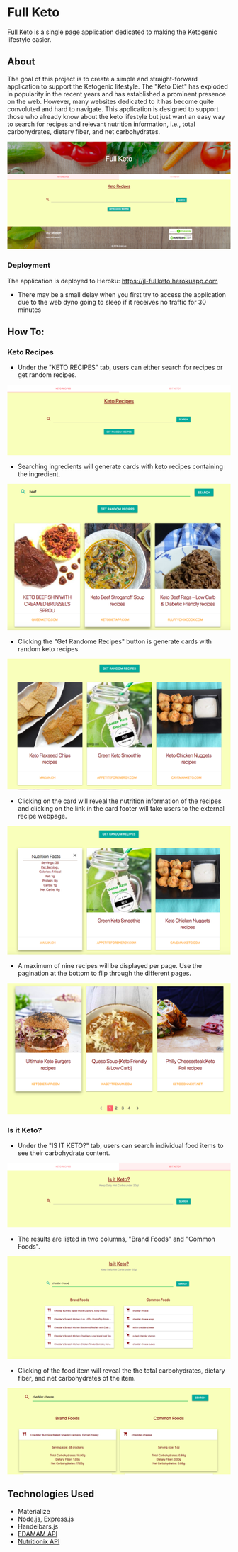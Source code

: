 # Full Keto

[Full Keto](https://jl-fullketo.herokuapp.com/) is a single page application dedicated to making the Ketogenic lifestyle easier.

## About
The goal of this project is to create a simple and straight-forward application to support the Ketogenic lifestyle. The "Keto Diet" has exploded in popularity in the recent years and has established a prominent presence on the web. However, many websites dedicated to it has become quite convoluted and hard to navigate. This application is designed to support those who already know about the keto lifestyle but just want an easy way to search for recipes and relevant nutrition information, i.e., total carbohydrates, dietary fiber, and net carbohydrates. 

![Full Keto](/public/img/homepage.png)

### Deployment
The application is deployed to Heroku: https://jl-fullketo.herokuapp.com

* There may be a small delay when you first try to access the application due to the web dyno going to sleep if it receives no traffic for 30 minutes


## How To:
### Keto Recipes
* Under the "KETO RECIPES" tab, users can either search for recipes or get random recipes. 

![Keto Recipes](/public/img/recipe-tab.png)

* Searching ingredients will generate cards with keto recipes containing the ingredient.

![Recipe Search Results](/public/img/recipe-search.png)

* Clicking the "Get Randome Recipes" button is generate cards with random keto recipes.

![Random Recipes](/public/img/random-recipes.png)

* Clicking on the card will reveal the nutrition information of the recipes and clicking on the link in the card footer will take users to the external recipe webpage. 

![Nutrition Facts](/public/img/nutrition-facts.png)

* A maximum of nine recipes will be displayed per page. Use the pagination at the bottom to flip through the different pages.

![Pagination](/public/img/pagination.png)

### Is it Keto?
* Under the "IS IT KETO?" tab, users can search individual food items to see their carbohydrate content. 

![Is It Keto?](/public/img/food-section.png)

* The results are listed in two columns, "Brand Foods" and "Common Foods". 

![Food Search Results](/public/img/food-search-results.png)

* Clicking of the food item will reveal the the total carbohydrates, dietary fiber, and net carbohydrates of the item.

![Carbohydrate Facts](/public/img/food-search-open.png)

## Technologies Used
* Materialize
* Node.js, Express.js
* Handelbars.js
* [EDAMAM API](https://developer.edamam.com/)
* [Nutritionix API](https://www.nutritionix.com/)
